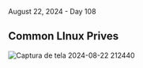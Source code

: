 August 22, 2024 - Day 108<br>

<h2>Common LInux Prives</h2>

![Captura de tela 2024-08-22 212440](https://github.com/user-attachments/assets/c262ece4-a21d-4eef-9776-75ad2e28965d)
